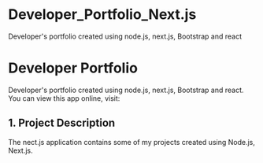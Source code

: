 # Developer_Portfolio_Next.js
Developer's portfolio created using node.js, next.js, Bootstrap and react

# **Developer Portfolio**
Developer's portfolio created using node.js, next.js, Bootstrap and react.
You can view this app online, visit: 

## **1. Project Description**
The nect.js application contains some of my projects created using Node.js, Next.js.
